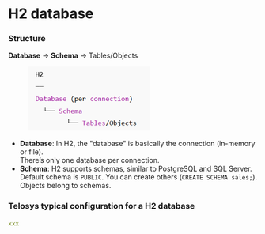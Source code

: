 # H2 database

### Structure

**Database** → **Schema** → Tables/Objects

<div align="left"><figure><img src="../.gitbook/assets/image (2).png" alt="" width="246"><figcaption></figcaption></figure></div>

* **Database**: In H2, the "database" is basically the connection (in-memory or file). \
  There’s only one database per connection.
* **Schema**: H2 supports schemas, similar to PostgreSQL and SQL Server. Default schema is `PUBLIC`. You can create others (`CREATE SCHEMA sales;`). Objects belong to schemas.

### Telosys typical configuration for a H2 database

```yaml
xxx

```
